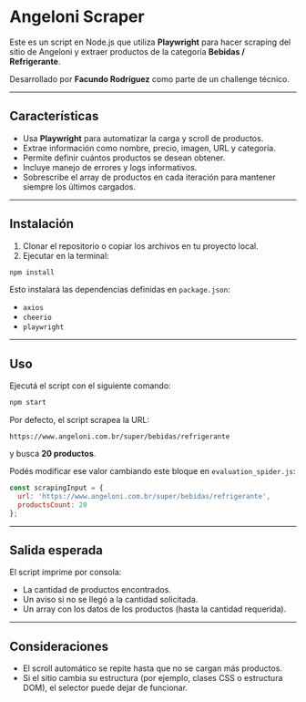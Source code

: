 # Angeloni Scraper

Este es un script en Node.js que utiliza **Playwright** para hacer scraping del sitio de Angeloni y extraer productos de la categoría **Bebidas / Refrigerante**.

Desarrollado por **Facundo Rodríguez** como parte de un challenge técnico.

---

## Características

- Usa **Playwright** para automatizar la carga y scroll de productos.
- Extrae información como nombre, precio, imagen, URL y categoría.
- Permite definir cuántos productos se desean obtener.
- Incluye manejo de errores y logs informativos.
- Sobrescribe el array de productos en cada iteración para mantener siempre los últimos cargados.

---

## Instalación

1. Clonar el repositorio o copiar los archivos en tu proyecto local.
2. Ejecutar en la terminal:

```bash
npm install
```

Esto instalará las dependencias definidas en `package.json`:

- `axios`
- `cheerio`
- `playwright`

---

## Uso

Ejecutá el script con el siguiente comando:

```bash
npm start
```

Por defecto, el script scrapea la URL:

```
https://www.angeloni.com.br/super/bebidas/refrigerante
```

y busca **20 productos**.

Podés modificar ese valor cambiando este bloque en `evaluation_spider.js`:

```js
const scrapingInput = {
  url: 'https://www.angeloni.com.br/super/bebidas/refrigerante',
  productsCount: 20
};
```

---

## Salida esperada

El script imprime por consola:

- La cantidad de productos encontrados.
- Un aviso si no se llegó a la cantidad solicitada.
- Un array con los datos de los productos (hasta la cantidad requerida).

---

## Consideraciones

- El scroll automático se repite hasta que no se cargan más productos.
- Si el sitio cambia su estructura (por ejemplo, clases CSS o estructura DOM), el selector puede dejar de funcionar.


